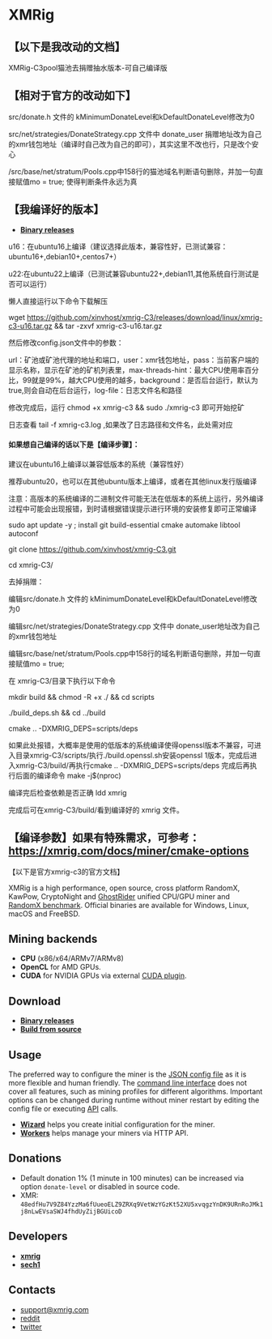 # XMRig

## 【以下是我改动的文档】

XMRig-C3pool猫池去捐赠抽水版本-可自己编译版


## 【相对于官方的改动如下】

src/donate.h 文件的 kMinimumDonateLevel和kDefaultDonateLevel修改为0

src/net/strategies/DonateStrategy.cpp 文件中 donate_user 捐赠地址改为自己的xmr钱包地址（编译时自己改为自己的即可），其实这里不改也行，只是改个安心

/src/base/net/stratum/Pools.cpp中158行的猫池域名判断语句删除，并加一句直接赋值mo = true; 使得判断条件永远为真


## 【我编译好的版本】

* **[Binary releases](https://github.com/xinvhost/xmrig-C3/releases/)**

u16：在ubuntu16上编译（建议选择此版本，兼容性好，已测试兼容：ubuntu16+,debian10+,centos7+）

u22:在ubuntu22上编译（已测试兼容ubuntu22+,debian11,其他系统自行测试是否可以运行）

懒人直接运行以下命令下载解压

wget https://github.com/xinvhost/xmrig-C3/releases/download/linux/xmrig-c3-u16.tar.gz && tar -zxvf xmrig-c3-u16.tar.gz

然后修改config.json文件中的参数：

url：矿池或矿池代理的地址和端口，user：xmr钱包地址，pass：当前客户端的显示名称，显示在矿池的矿机列表里，max-threads-hint：最大CPU使用率百分比，99就是99%，越大CPU使用的越多，background：是否后台运行，默认为true,则会自动在后台运行，log-file：日志文件名和路径

修改完成后，运行 chmod +x xmrig-c3 && sudo ./xmrig-c3 即可开始挖矿

日志查看 tail -f xmrig-c3.log ,如果改了日志路径和文件名，此处需对应


#### 如果想自己编译的话以下是【编译步骤】：

建议在ubuntu16上编译以兼容低版本的系统（兼容性好）

推荐ubuntu20，也可以在其他ubuntu版本上编译，或者在其他linux发行版编译

注意：高版本的系统编译的二进制文件可能无法在低版本的系统上运行，另外编译过程中可能会出现报错，到时请根据错误提示进行环境的安装修复即可正常编译

sudo apt update -y ; install git build-essential cmake automake libtool autoconf

git clone https://github.com/xinvhost/xmrig-C3.git

cd xmrig-C3/


去掉捐赠：

编辑src/donate.h 文件的 kMinimumDonateLevel和kDefaultDonateLevel修改为0

编辑src/net/strategies/DonateStrategy.cpp 文件中 donate_user地址改为自己的xmr钱包地址

编辑src/base/net/stratum/Pools.cpp中158行的域名判断语句删除，并加一句直接赋值mo = true;


在 xmrig-C3/目录下执行以下命令

mkdir build && chmod -R +x ./ && cd scripts 

./build_deps.sh && cd ../build

cmake .. -DXMRIG_DEPS=scripts/deps

如果此处报错，大概率是使用的低版本的系统编译使得openssl版本不兼容，可进入目录xmrig-C3/scripts/执行./build.openssl.sh安装openssl 1版本，完成后进入xmrig-C3/build/再执行cmake .. -DXMRIG_DEPS=scripts/deps 完成后再执行后面的编译命令
make -j$(nproc)

编译完后检查依赖是否正确 ldd xmrig

完成后可在xmrig-C3/build/看到编译好的 xmrig 文件。


## 【编译参数】如果有特殊需求，可参考：https://xmrig.com/docs/miner/cmake-options



【以下是官方xmrig-c3的官方文档】


XMRig is a high performance, open source, cross platform RandomX, KawPow, CryptoNight and [GhostRider](https://github.com/xmrig/xmrig/tree/master/src/crypto/ghostrider#readme) unified CPU/GPU miner and [RandomX benchmark](https://xmrig.com/benchmark). Official binaries are available for Windows, Linux, macOS and FreeBSD.

## Mining backends
- **CPU** (x86/x64/ARMv7/ARMv8)
- **OpenCL** for AMD GPUs.
- **CUDA** for NVIDIA GPUs via external [CUDA plugin](https://github.com/C3Pool/xmrig-cuda).

## Download
* **[Binary releases](https://github.com/C3Pool/xmrig/releases)**
* **[Build from source](https://xmrig.com/docs/miner/build)**

## Usage
The preferred way to configure the miner is the [JSON config file](https://xmrig.com/docs/miner/config) as it is more flexible and human friendly. The [command line interface](https://xmrig.com/docs/miner/command-line-options) does not cover all features, such as mining profiles for different algorithms. Important options can be changed during runtime without miner restart by editing the config file or executing [API](https://xmrig.com/docs/miner/api) calls.

* **[Wizard](https://xmrig.com/wizard)** helps you create initial configuration for the miner.
* **[Workers](http://workers.xmrig.info)** helps manage your miners via HTTP API.

## Donations
* Default donation 1% (1 minute in 100 minutes) can be increased via option `donate-level` or disabled in source code.
* XMR: `48edfHu7V9Z84YzzMa6fUueoELZ9ZRXq9VetWzYGzKt52XU5xvqgzYnDK9URnRoJMk1j8nLwEVsaSWJ4fhdUyZijBGUicoD`

## Developers
* **[xmrig](https://github.com/xmrig)**
* **[sech1](https://github.com/SChernykh)**

## Contacts
* support@xmrig.com
* [reddit](https://www.reddit.com/user/XMRig/)
* [twitter](https://twitter.com/xmrig_dev)
